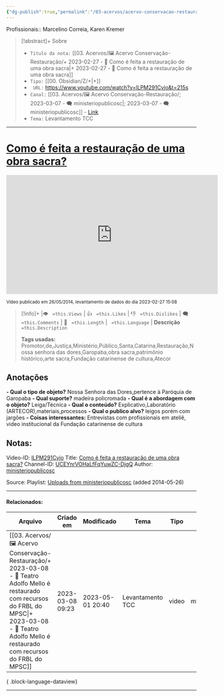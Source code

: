 ```yaml
---
{"dg-publish":true,"permalink":"/03-acervos/acervo-conservacao-restauracao/2023-02-27-como-e-feita-a-restauracao-de-uma-obra-sacra/","tags":["🖼️/🎥️"],"created":"2023-02-27T15:08:10.977-03:00","updated":"2023-05-01T20:40:18.057-03:00"}
---
```


Profissionais:: Marcelino Correia, Karen Kremer
>[!abstract]+ Sobre
>- `Titulo da nota:`  [[03. Acervos/🖼️ Acervo Conservação-Restauração/+ 2023-02-27   -  🎥️ Como é feita a restauração de uma obra sacra\|+ 2023-02-27   -  🎥️ Como é feita a restauração de uma obra sacra]]
>- `Tipo:`  [[00. Obsidian/Z/+\|+]]
>- ` URL:`  https://www.youtube.com/watch?v=lLPM291Cvjo&t=215s
>- `Canal:` [[03. Acervos/🖼️ Acervo Conservação-Restauração/; 2023-03-07 - 🗨️ ministeriopublicosc\|; 2023-03-07 - 🗨️ ministeriopublicosc]] - [Link](http://www.youtube.com/@ministeriopublicosc)
>- `Tema:`  Levantamento TCC
***

# [Como é feita a restauração de uma obra sacra?](https://www.youtube.com/watch?v=lLPM291Cvjo&t=215s)

<center><iframe width="560" height="315" src="https://www.youtube.com/embed/lLPM291Cvjo" title="YouTube video player" frameborder="0" allow="accelerometer; autoplay; clipboard-write; encrypted-media; gyroscope; picture-in-picture" allowfullscreen></iframe></center>



<small> Vídeo publicado em 26/05/2014, levantamento de dados do dia 2023-02-27 15:08</small> 

>[!info]+ |👁️ ` =this.Views` | 👍 ` =this.Likes`  | 👎 ` =this.Dislikes` | 🗨️  ` =this.Comments` | 🎥️ ` =this.Length` | ` =this.Language` |
>**Descrição**
> ` =this.Description`
> 
> **Tags usadas:** Promotor,de,Justiça,Ministério,Público,Santa,Catarina,Restauração,Nossa senhora das dores,Garopaba,obra sacra,patrimônio histórico,arte sacra,Fundação catarinense de cultura,Atecor


## Anotações
**- Qual o tipo de objeto?** 
	Nossa Senhora das Dores,pertence à Paróquia de Garopaba
**- Qual suporte?**
	madeira policromada
**- Qual é a abordagem com o objeto?**
	Leiga/Técnica
**- Qual o conteúdo?**
	Explicativo,Laboratório (ARTECOR),materiais,processos
**- Qual o publico alvo?**
	leigos porém com jargões
**- Coisas interessantes:**
	Entrevistas com profissionais em ateliê, video institucional da Fundação catarinense de cultura

## Notas:


Video-ID: <a target='_blank' href='https://youtu.be/lLPM291Cvjo'>lLPM291Cvjo</a>
Title: <a target='_blank' href='https://youtu.be/lLPM291Cvjo'>Como é feita a restauração de uma obra sacra?</a>
Channel-ID: <a target='_blank' href='https://www.youtube.com/channel/UCEYnrVOHaLfFqYuwZC-DjgQ'>UCEYnrVOHaLfFqYuwZC-DjgQ</a>
Author: <a target='_blank' href='https://www.youtube.com/channel/UCEYnrVOHaLfFqYuwZC-DjgQ'>ministeriopublicosc</a>

Source: Playlist: <a target='_blank' href='https://www.youtube.com/playlist?list=UUEYnrVOHaLfFqYuwZC-DjgQ'>Uploads from ministeriopublicosc</a> (added 2014-05-26)



***
#### Relacionados:
| Arquivo                                                                                                                                                                                                                        | Criado em        | Modificado       | Tema             | Tipo  | Canal               |
| ------------------------------------------------------------------------------------------------------------------------------------------------------------------------------------------------------------------------------ | ---------------- | ---------------- | ---------------- | ----- | ------------------- |
| [[03. Acervos/🖼️ Acervo Conservação-Restauração/+ 2023-03-08   -  🎥️ Teatro Adolfo Mello é restaurado com recursos do FRBL do MPSC\|+ 2023-03-08   -  🎥️ Teatro Adolfo Mello é restaurado com recursos do FRBL do MPSC]] | 2023-03-08 09:23 | 2023-05-01 20:40 | Levantamento TCC | video | ministeriopublicosc |

{ .block-language-dataview}
***